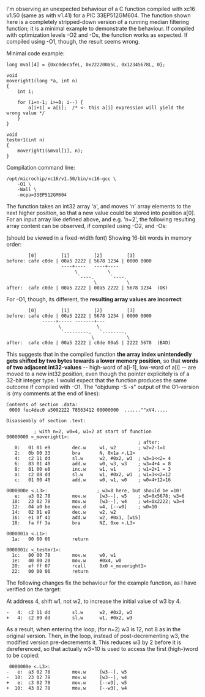 I'm observing an unexpected behaviour of a C function compiled
with xc16 v1.50 (same as with v1.41) for a PIC 33EP512GM604.
The function shown here is a completely stripped-down version of a running median filtering function;
it is a minimal example to demonstrate the behaviour.
If compiled with optimization levels -O2 and -Os, the function works as expected.
If compiled using -O1, though, the result seems wrong.

Minimal code example:

	long mval[4] = {0xc0decafeL, 0x222200a5L, 0x12345678L, 0};

	void
	moveright1(long *a, int n)
	{
		int i;

		for (i=n-1; i>=0; i--) {
			a[i+1] = a[i];	/* <- this a[i] expression will yield the wrong value */
		}
	}

	void
	testmr1(int n)
	{
		moveright1(&mval[1], n);
	}

Compilation command line:

	/opt/microchip/xc16/v1.50/bin/xc16-gcc \
		-O1 \
		-Wall \
		-mcpu=33EP512GM604

The function takes an int32 array 'a',
and moves 'n' array elements to the next higher position,
so that a new value could be stored into position a[0].
For an input array like defined above, and e.g. 'n=2',
the following resulting array content can be observed,
if compiled using -O2, and -Os:

(should be viewed in a fixed-width font)
Showing 16-bit words in memory order:

            [0]         [1]         [2]         [3]
    before: cafe c0de | 00a5 2222 | 5678 1234 | 0000 0000
                        ----+----   ----+----
                             \           \
                              `----.      `----.
                                    \           \
    after:  cafe c0de | 00a5 2222 | 00a5 2222 | 5678 1234  (OK)
    
For -O1, though, its different, the **resulting array values are incorrect**:
    
            [0]         [1]         [2]         [3]
    before: cafe c0de | 00a5 2222 | 5678 1234 | 0000 0000
                 -----+----- -------+---
                       \             \
                        `---------.   `--------.
                                   \            \
    after:  cafe c0de | 00a5 2222 | c0de 00a5 | 2222 5678  (BAD)

This suggests that in the compiled function **the array index unintendedly gets shifted by two bytes towards a lower memory position**,
so that **words of two adjacent int32-values** --
high-word of a[i-1], low-word of a[i] --
are moved to a new int32 position,
even though the pointer explicitely is of a 32-bit integer type.
I would expect that the function produces the same outcome if compiled with -O1.
The "objdump -S -s" output of the O1-version is (my comments at the end of lines):

	Contents of section .data:
	 0000 fec4dec0 a5002222 78563412 00000000  ......""xV4.....
	
	Disassembly of section .text:
	
	          ; with n=2, w0=4, w1=2 at start of function
	00000000 <_moveright1>:
	                                                ; after:
	   0:	01 01 e9    	dec.w     w1, w2        ; w2=2-1=1
	   2:	0b 00 33    	bra       N, 0x1a <.L1>
	   4:	c2 11 dd    	sl.w      w2, #0x2, w3  ; w3=1<<2= 4
	   6:	83 01 40    	add.w     w0, w3, w3    ; w3=4+4 = 8
	   8:	81 00 e8    	inc.w     w1, w1        ; w1=2+1 = 3
	   a:	c2 08 dd    	sl.w      w1, #0x2, w1  ; w1=3<<2=12
	   c:	01 00 40    	add.w     w0, w1, w0    ; w0=4+12=16
	
	0000000e <.L3>:                  ; w3=8 here, but should be =10!
	   e:	a3 02 78    	mov.w     [w3--], w5	; w5=0x5678; w3=6
	  10:	23 02 78    	mov.w     [w3--], w4    ; w4=0x2222; w3=4
	  12:	04 a0 be    	mov.d     w4, [--w0]    ; w0=10
	  14:	02 01 e9    	dec.w     w2, w2
	  16:	e1 0f 41    	add.w     w2, #0x1, [w15]
	  18:	fa ff 3a    	bra       NZ, 0xe <.L3>
	
	0000001a <.L1>:
	  1a:	00 00 06    	return    
	
	0000001c <_testmr1>:
	  1c:	80 00 78    	mov.w     w0, w1
	  1e:	40 00 20    	mov.w     #0x4, w0
	  20:	ef ff 07    	rcall     0x0 <_moveright1>
	  22:	00 00 06    	return    


The following changes fix the behaviour for the
example function, as I have verified on the target:

At address 4, shift w1, not w2,
to increase the initial value of w3 by 4.

	-   4:	c2 11 dd    	sl.w      w2, #0x2, w3
	+   4:	c2 09 dd    	sl.w      w1, #0x2, w3

As a result, when entering the loop,
(for n=2) w3 is 12, not 8 as in the original version.
Then, in the loop, instead of post-decrementing w3,
the modified version pre-decrements it.
This reduces w3 by 2 before it is dereferenced,
so that actually w3=10 is used to access the first (high-)word to be copied:

	 0000000e <.L3>:
	-   e:	a3 02 78    	mov.w     [w3--], w5
	-  10:	23 02 78    	mov.w     [w3--], w4
	+   e:	c3 02 78    	mov.w     [--w3], w5
	+  10:	43 02 78    	mov.w     [--w3], w4
